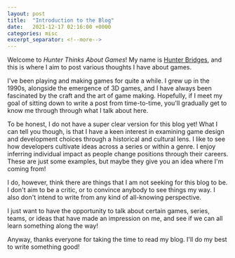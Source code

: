 ```yaml
---
layout: post
title:  "Introduction to the Blog"
date:   2021-12-17 02:16:00 +0000
categories: misc
excerpt_separator: <!--more-->
---
```

Welcome to *Hunter Thinks About Games*! My name is [Hunter Bridges](https://hunterbridges.com/),
and this is where I aim to post various thoughts I have about games.

<!--more-->

I've been playing and making games for quite a while. I grew up in the 1990s, alongside the
emergence of 3D games, and I have always been fascinated by the craft and the art of game making.
Hopefully, if I meet my goal of sitting down to write a post from time-to-time, you'll
gradually get to know me through through what I talk about here.

To be honest, I do not have a super clear version for this blog yet! What I can tell you though,
is that I have a keen interest in examining game design and development choices through a
historical and cultural lens. I like to see how developers cultivate ideas across a series or
within a genre. I enjoy inferring individual impact as people change positions through their careers.
These are just some examples, but maybe they give you an idea where I'm coming from!

I do, however, think there are things that I am not seeking for this blog to be. I don't
aim to be a critic, or to convince anybody to see things my way. I also don't intend to write
from any kind of all-knowing perspective.

I just want to have the opportunity to talk about certain games, series, teams, or ideas that
have made an impression on me, and see if we can all learn something along the way!

Anyway, thanks everyone for taking the time to read my blog. I'll do my best to write something good!